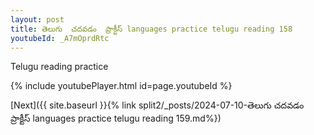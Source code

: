 ```yaml
---
layout: post
title: తెలుగు  చదవడం  ప్రాక్టీస్ languages practice telugu reading 158
youtubeId: _A7mOprdRtc
---
```

 
 
Telugu reading practice
 
 
 
 
 


{% include youtubePlayer.html id=page.youtubeId %}
 
[Next]({{ site.baseurl }}{% link  split2/_posts/2024-07-10-తెలుగు  చదవడం  ప్రాక్టీస్ languages practice telugu reading 159.md%})
 
